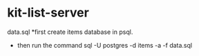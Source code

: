 # kit-list-server


data.sql
*first create items database in psql.
* then run the command    sql -U postgres -d items -a -f data.sql
